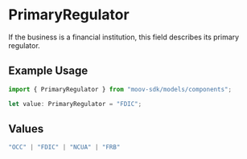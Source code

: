 # PrimaryRegulator

If the business is a financial institution, this field describes its primary regulator.

## Example Usage

```typescript
import { PrimaryRegulator } from "moov-sdk/models/components";

let value: PrimaryRegulator = "FDIC";
```

## Values

```typescript
"OCC" | "FDIC" | "NCUA" | "FRB"
```